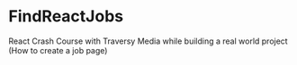 # FindReactJobs
React Crash Course with Traversy Media while building a real world project (How to create a job page)
